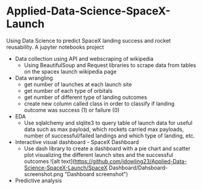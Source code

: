 # Applied-Data-Science-SpaceX-Launch
Using Data Science to predict SpaceX landing success and rocket reusability. A jupyter notebooks project

- Data collection using API and webscraping of wikipedia
    - Using BeautifulSoup and Request libraries to scrape data from tables on the spacex launch wikipedia page
- Data wrangling
    - get number of launches at each launch site
    - get number of each type of orbitals
    - get number of different type of landing outcomes
    - create new column called class in order to classify if landing outcome was success (1) or failure (0)
- EDA
    - Use sqlalchemy and slqlite3 to query table of launch data for useful data such as max payload, which rockets carried max payloads, number of successful/failed landings and which type of landing, etc.
- Interactive visual dashboard - SpaceX Dashboard
    - Use dash library to create a dashboard with a pie chart and scatter plot visualizing the different launch sites and the successful outcomes
    ![alt text](https://github.com/jdowling23/Applied-Data-Science-SpaceX-Launch/SpaceX Dashboard/Dahsboard-screenshot.png "Dashboard screenshot")
- Predictive analysis
